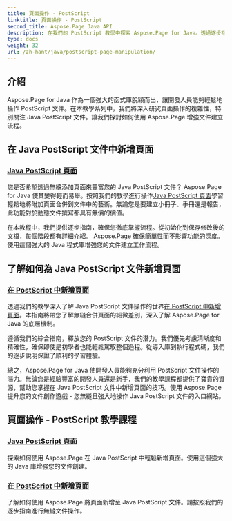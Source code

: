 ```yaml
---
title: 頁面操作 - PostScript
linktitle: 頁面操作 - PostScript
second_title: Aspose.Page Java API
description: 在我們的 PostScript 教學中探索 Aspose.Page for Java。透過逐步指導，輕鬆將頁面新增至 Java PostScript 文件中，以實現無縫操作。
type: docs
weight: 32
url: /zh-hant/java/postscript-page-manipulation/
---
```


## 介紹

Aspose.Page for Java 作為一個強大的函式庫脫穎而出，讓開發人員能夠輕鬆地操作 PostScript 文件。在本教學系列中，我們將深入研究頁面操作的複雜性，特別關注 Java PostScript 文件。讓我們探討如何使用 Aspose.Page 增強文件建立流程。

## 在 Java PostScript 文件中新增頁面

### [Java PostScript 頁面](./add-pages1/)

您是否希望透過無縫添加頁面來豐富您的 Java PostScript 文件？ Aspose.Page for Java 使其變得輕而易舉。按照我們的教學進行操作[Java PostScript 頁面](./add-pages1/)學習輕鬆地將附加頁面合併到文件中的藝術。無論您是要建立小冊子、手冊還是報告，此功能對於動態文件撰寫都具有無價的價值。

在本教程中，我們提供逐步指南，確保您徹底掌握流程。從初始化到保存修改後的文檔，每個階段都有詳細介紹。 Aspose.Page 確保簡單性而不影響功能的深度。使用這個強大的 Java 程式庫增強您的文件建立工作流程。

## 了解如何為 Java PostScript 文件新增頁面

### [在 PostScript 中新增頁面](./add-pages2/)

透過我們的教學深入了解 Java PostScript 文件操作的世界[在 PostScript 中新增頁面](./add-pages2/)。本指南將帶您了解無縫合併頁面的細微差別，深入了解 Aspose.Page for Java 的底層機制。

遵循我們的綜合指南，釋放您的 PostScript 文件的潛力。我們優先考慮清晰度和精確性，確保即使是初學者也能輕鬆駕馭整個過程。從導入庫到執行程式碼，我們的逐步說明保證了順利的學習體驗。

總之，Aspose.Page for Java 使開發人員能夠充分利用 PostScript 文件操作的潛力。無論您是經驗豐富的開發人員還是新手，我們的教學課程都提供了寶貴的資源，幫助您掌握在 Java PostScript 文件中新增頁面的技巧。使用 Aspose.Page 提升您的文件創作遊戲 - 您無縫且強大地操作 Java PostScript 文件的入口網站。
## 頁面操作 - PostScript 教學課程
### [Java PostScript 頁面](./add-pages1/)
探索如何使用 Aspose.Page 在 Java PostScript 中輕鬆新增頁面。使用這個強大的 Java 庫增強您的文件創建。
### [在 PostScript 中新增頁面](./add-pages2/)
了解如何使用 Aspose.Page 將頁面新增至 Java PostScript 文件。請按照我們的逐步指南進行無縫文件操作。